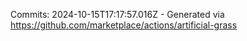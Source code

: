 Commits: 2024-10-15T17:17:57.016Z - Generated via https://github.com/marketplace/actions/artificial-grass
<br>
